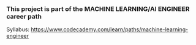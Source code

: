 ### This project is part of the MACHINE LEARNING/AI ENGINEER career path
Syllabus: https://www.codecademy.com/learn/paths/machine-learning-engineer